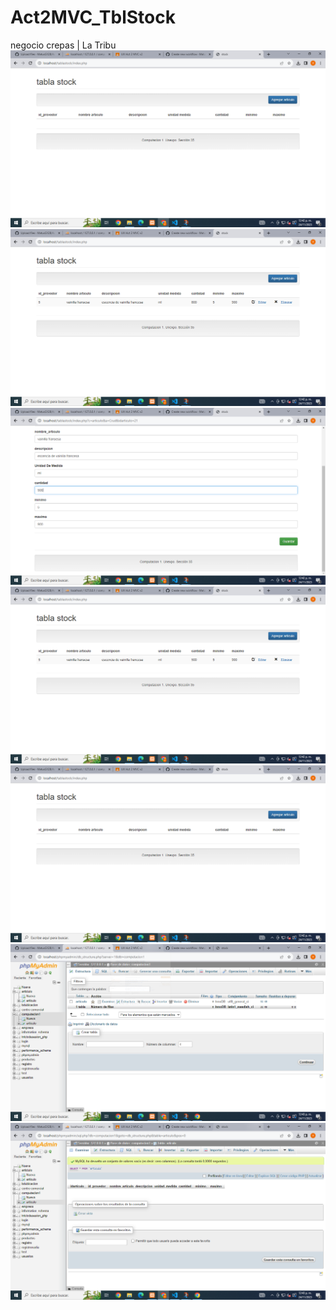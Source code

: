 # Act2MVC_TblStock
negocio crepas | La Tribu
![](https://github.com/MatusG128/Act2MVC_TblStock/blob/f9336bda6fbcfa447bfe30ba1d119b4444eb73a1/imagenes/Captura%20de%20pantalla%20(7).png)
![](https://github.com/MatusG128/Act2MVC_TblStock/blob/f9336bda6fbcfa447bfe30ba1d119b4444eb73a1/imagenes/Captura%20de%20pantalla%20(8).png)
![](https://github.com/MatusG128/Act2MVC_TblStock/blob/f9336bda6fbcfa447bfe30ba1d119b4444eb73a1/imagenes/Captura%20de%20pantalla%20(9).png)
![](https://github.com/MatusG128/Act2MVC_TblStock/blob/f9336bda6fbcfa447bfe30ba1d119b4444eb73a1/imagenes/Captura%20de%20pantalla%20(10).png)
![](https://github.com/MatusG128/Act2MVC_TblStock/blob/f9336bda6fbcfa447bfe30ba1d119b4444eb73a1/imagenes/Captura%20de%20pantalla%20(11).png)
![](https://github.com/MatusG128/Act2MVC_TblStock/blob/f9336bda6fbcfa447bfe30ba1d119b4444eb73a1/imagenes/Captura%20de%20pantalla%20(12).png)
![](https://github.com/MatusG128/Act2MVC_TblStock/blob/f9336bda6fbcfa447bfe30ba1d119b4444eb73a1/imagenes/Captura%20de%20pantalla%20(13).png)

